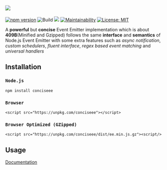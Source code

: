 # <img src="https://docs.google.com/drawings/d/e/2PACX-1vSPq_udC6oTFuvUhLAGffrWMsAx_x3NcK9v9DupscmQhwEbjksaNNmNynVdnwSJw2IS05ZyCQV6d2lL/pub?w=372&h=236" />

[![npm version](https://badge.fury.io/js/conciseee.svg)](https://badge.fury.io/js/conciseee) ![Build](https://github.com/archanpatkar/ee/workflows/Build/badge.svg) <img src="https://img.shields.io/badge/Coverage-100%25-brightgreen" /> [![Maintainability](https://api.codeclimate.com/v1/badges/9e8bef3b92ba52535e2b/maintainability)](https://codeclimate.com/github/archanpatkar/ee/maintainability) [![License: MIT](https://img.shields.io/badge/License-MIT-brightgreen.svg)](https://opensource.org/licenses/MIT)

A **powerful** but **concise** Event Emitter implementation which is about **409B**(Minified and Gzipped) follows the same **interface** and **semantics** of Node.js Event Emitter with some extra features such as *async notification*, *custom schedulers*, *fluent interface*, *regex based event matching* and *universal handlers*

## Installation
### `Node.js`
```
npm install conciseee
```

### `Browser`
```
<script src="https://unpkg.com/conciseee"></script>
```

### `Browser Optimized (GZipped)`
```
<script src="https://unpkg.com/conciseee/dist/ee.min.js.gz"><script/>
```

## Usage
[Documentation](https://ee.archan.io)
